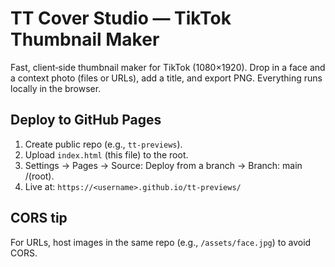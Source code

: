 # TT Cover Studio — TikTok Thumbnail Maker

Fast, client‑side thumbnail maker for TikTok (1080×1920). Drop in a face and a context photo (files or URLs), add a title, and export PNG. Everything runs locally in the browser.

## Deploy to GitHub Pages
1) Create public repo (e.g., `tt-previews`). 
2) Upload `index.html` (this file) to the root. 
3) Settings → Pages → Source: Deploy from a branch → Branch: main /(root).
4) Live at: `https://<username>.github.io/tt-previews/`

## CORS tip
For URLs, host images in the same repo (e.g., `/assets/face.jpg`) to avoid CORS.

